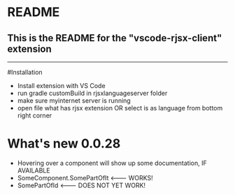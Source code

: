 # README
## This is the README for the "vscode-rjsx-client" extension 
-------------------

#Installation
* Install extension with VS Code
* run gradle customBuild in rjsxlanguageserver folder
* make sure myinternet server is running
* open file what has rjsx extension OR select is as language from bottom right corner

# What's new 0.0.28
- Hovering over a component will show up some documentation, IF AVAILABLE
- SomeComponent.SomePartOfIt <--- WORKS!
- SomePartOfId <--- DOES NOT YET WORK!

